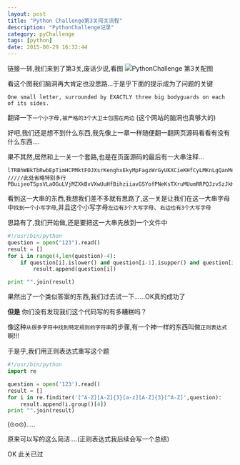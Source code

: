 ```yaml
---
layout: post
title: "Python Challenge第3关闯关流程"
description: "PythonChallenge记录"
category: pyChallenge
tags: [python]
date: 2015-08-29 16:32:44
---
```


链接一转,我们来到了第3关,废话少说,看图
![PythonChallenge 第3关配图](http://www.pythonchallenge.com/pc/def/bodyguard.jpg)

看这个图我们脑洞再大肯定也没思路...于是乎下面的提示成为了问题的关键

`One small letter, surrounded by EXACTLY three big bodyguards on each of its sides.`

翻译一下`一个小字母,被严格的3个大卫士包围在两边` (这个网站的脑洞也真够大的)

好吧,我们还是想不到什么东西,我先像上一章一样随便翻一翻网页源码看看有没有什么东西....

果不其然,居然和上一关一个套路,也是在页面源码的最后有一大串注释...

```
lTRBhWBkTbRwbEpTimHCPMktFOJXsrKenghxEkyMpFagzWrGyUKXCieKHfCyLMKnLgQanMeyKSTzwnjs
/////此处省略特别多行
PBuijeoTSpsVLaOGuLVjMZXkBvVXwUuHfBihziiavGSYofPNeKsTXruMUumRRPQJzvSzJkKbtSipiqBd
```

看到这一大串的东西,我想我们差不多就有思路了,这一关是让我们在这一大串字母中`找到一个小写字母`,并且这个小写字母`左边有3个大写字母`、`右边也有3个大写字母`

思路有了,我们开始做,还是要把这一大串先放到一个文件中

```python
#!/usr/bin/python
question = open("123").read()
result = []
for i in range(4,len(question)-4):
    if question[i].islower() and question[i-1].isupper() and question[i-2].isupper() and question[i-3].isupper() and question[i-4].islower() and question[i+1].isupper() and question[i+4].islower() and question[i+2].isupper() and question[i+3].isupper():
        result.append(question[i])

print "".join(result)
```

果然出了一个类似答案的东西,我们过去试一下......OK真的成功了

**但是** 你们没有发现我们这个代码写的有多糟糕吗？

像这种`从很多字符中找到特定规则的字符串`的步骤,有一个神一样的东西叫做`正则表达式`啊!!!

于是乎,我们用正则表达式重写这个题

```python
#!/usr/bin/python
import re

question = open('123').read()
result = []
for i in re.finditer('[^A-Z][A-Z]{3}[a-z][A-Z]{3}[^A-Z]',question):
    result.append(i.group()[4])
print "".join(result)
```

(⊙o⊙)…..

原来可以写的这么简洁....(正则表达式我后续会写一个总结)

OK 此关已过
